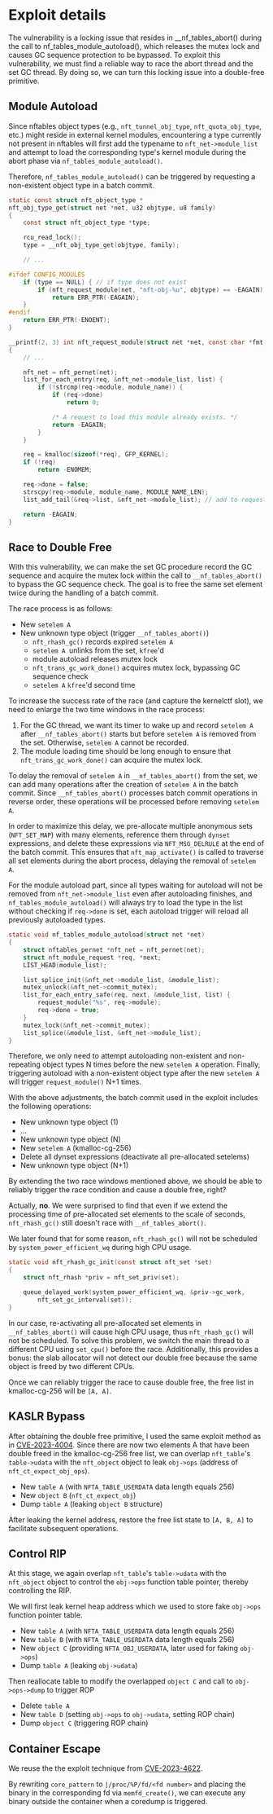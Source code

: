 # Exploit details
The vulnerability is a locking issue that resides in __nf_tables_abort() during the call to nf_tables_module_autoload(), 
which releases the mutex lock and causes GC sequence protection to be bypassed. To exploit this vulnerability, 
we must find a reliable way to race the abort thread and the set GC thread. By doing so, we can turn this locking 
issue into a double-free primitive.

## Module Autoload

Since nftables object types (e.g., `nft_tunnel_obj_type`, `nft_quota_obj_type`, etc.) might reside in external kernel modules, 
encountering a type currently not present in nftables will first add the typename to `nft_net->module_list` and attempt 
to load the corresponding type's kernel module during the abort phase via `nf_tables_module_autoload()`. 

Therefore, `nf_tables_module_autoload()` can be triggered by requesting a non-existent object type in a batch commit.

```c
static const struct nft_object_type *
nft_obj_type_get(struct net *net, u32 objtype, u8 family)
{
    const struct nft_object_type *type;

    rcu_read_lock();
    type = __nft_obj_type_get(objtype, family);

    // ...

#ifdef CONFIG_MODULES
    if (type == NULL) { // if type does not exist
        if (nft_request_module(net, "nft-obj-%u", objtype) == -EAGAIN)
            return ERR_PTR(-EAGAIN);
    }
#endif
    return ERR_PTR(-ENOENT);
}
```

```c
__printf(2, 3) int nft_request_module(struct net *net, const char *fmt, ...)
{
    // ...

    nft_net = nft_pernet(net);
    list_for_each_entry(req, &nft_net->module_list, list) {
        if (!strcmp(req->module, module_name)) {
            if (req->done)
                return 0;

            /* A request to load this module already exists. */
            return -EAGAIN;
        }
    }

    req = kmalloc(sizeof(*req), GFP_KERNEL);
    if (!req)
        return -ENOMEM;

    req->done = false;
    strscpy(req->module, module_name, MODULE_NAME_LEN);
    list_add_tail(&req->list, &nft_net->module_list); // add to request list

    return -EAGAIN;
}
```

## Race to Double Free

With this vulnerability, we can make the set GC procedure record the GC sequence and acquire the mutex lock 
within the call to  `__nf_tables_abort()` to bypass the GC sequence check. The goal is to free 
the same set element twice during the handling of a batch commit.

The race process is as follows:
- New `setelem A`
- New unknown type object (trigger `__nf_tables_abort()`)
    - `nft_rhash_gc()` records expired `setelem A`
    - `setelem A `unlinks from the set, `kfree`'d
    - module autoload releases mutex lock
    - `nft_trans_gc_work_done()` acquires mutex lock, bypassing GC sequence check
    - `setelem A` `kfree`'d second time

To increase the success rate of the race (and capture the kernelctf slot), we need to enlarge the two time windows in the race process:
1. For the GC thread, we want its timer to wake up and record `setelem A` after `__nf_tables_abort()` starts but before `setelem A` is removed from the set. Otherwise, `setelem A` cannot be recorded.
2. The module loading time should be long enough to ensure that `nft_trans_gc_work_done()` can acquire the mutex lock.

To delay the removal of `setelem A` in `__nf_tables_abort()` from the set, we can add many operations after the creation of 
`setelem A` in the batch commit. Since `__nf_tables_abort()` processes batch commit operations in reverse order, 
these operations will be processed before removing `setelem A`. 

In order to maximize this delay, we pre-allocate multiple anonymous sets (`NFT_SET_MAP`) with many elements, 
reference them through `dynset` expressions, and delete these expressions via `NFT_MSG_DELRULE` at the end of the batch commit. 
This ensures that `nft_map_activate()` is called to traverse all set elements during the abort process, delaying the removal of `setelem A`.

For the module autoload part, since all types waiting for autoload will not be removed from `nft_net->module_list` 
even after autoloading finishes, and `nf_tables_module_autoload()` will always try to load the type in the list without 
checking if `req->done` is set, each autoload trigger will reload all previously autoloaded types.

```c
static void nf_tables_module_autoload(struct net *net)
{
    struct nftables_pernet *nft_net = nft_pernet(net);
    struct nft_module_request *req, *next;
    LIST_HEAD(module_list);

    list_splice_init(&nft_net->module_list, &module_list);
    mutex_unlock(&nft_net->commit_mutex);
    list_for_each_entry_safe(req, next, &module_list, list) {
        request_module("%s", req->module);
        req->done = true;
    }
    mutex_lock(&nft_net->commit_mutex);
    list_splice(&module_list, &nft_net->module_list);
}
```

Therefore, we only need to attempt autoloading non-existent and non-repeating object types N times before 
the new `setelem A` operation. Finally, triggering autoload with a non-existent object type after the new `setelem A` will trigger `request_module()` N+1 times.

With the above adjustments, the batch commit used in the exploit includes the following operations:
- New unknown type object (1)
- ...
- New unknown type object (N)
- New `setelem A` (kmalloc-cg-256)
- Delete all dynset expressions (deactivate all pre-allocated setelems)
- New unknown type object (N+1)

By extending the two race windows mentioned above, we should be able to reliably trigger the race condition and cause a double free, right? 

Actually, **no**. We were surprised to find that even if we extend the processing time of pre-allocated set elements to the scale of seconds, 
`nft_rhash_gc()` still doesn't race with `__nf_tables_abort()`.

We later found that for some reason, `nft_rhash_gc()` will not be scheduled by `system_power_efficient_wq` during high CPU usage.

```c
static void nft_rhash_gc_init(const struct nft_set *set)
{
    struct nft_rhash *priv = nft_set_priv(set);

    queue_delayed_work(system_power_efficient_wq, &priv->gc_work,
        nft_set_gc_interval(set));
}
```

In our case, re-activating all pre-allocated set elements 
in `__nf_tables_abort()` will cause high CPU usage, thus `nft_rhash_gc()` will not be scheduled.
To solve this problem, we switch the main thread to a different CPU using `set_cpu()` before the race. 
Additionally, this provides a bonus: the slab allocator will not detect our double free because the same object is freed by two different CPUs.

Once we can reliably trigger the race to cause double free, the free list in kmalloc-cg-256 will be `[A, A]`.

## KASLR Bypass

After obtaining the double free primitive, I used the same exploit method as in [CVE-2023-4004](https://github.com/google/security-research/blob/master/pocs/linux/kernelctf/CVE-2023-4004_lts_cos_mitigation/docs/exploit.md). 
Since there are now two elements A that have been double freed in the kmalloc-cg-256 free list, we can overlap `nft_table`'s `table->udata` with the `nft_object` object to leak `obj->ops` (address of `nft_ct_expect_obj_ops`).
- New `table A` (with `NFTA_TABLE_USERDATA` data length equals 256)
- New `object B` (`nft_ct_expect_obj`)
- Dump `table A` (leaking `object B` structure)

After leaking the kernel address, restore the free list state to `[A, B, A]` to facilitate subsequent operations.

## Control RIP

At this stage, we again overlap `nft_table`'s `table->udata` with the `nft_object` object to control the `obj->ops` function table pointer, thereby controlling the RIP.

We will first leak kernel heap address which we used to store fake `obj->ops` function pointer table.
- New `table A` (with `NFTA_TABLE_USERDATA` data length equals 256)
- New `table B` (with `NFTA_TABLE_USERDATA` data length equals 256)
- New `object C` (providing `NFTA_OBJ_USERDATA`, later used for faking `obj->ops`)
- Dump `table A` (leaking `obj->udata`)

Then reallocate table to modify the overlapped `object C` and call to `obj->ops->dump` to trigger ROP
- Delete `table A`
- New `table D` (setting `obj->ops` to `obj->udata`, setting ROP chain)
- Dump `object C` (triggering ROP chain)

## Container Escape

We reuse the the exploit technique from [CVE-2023-4622](https://github.com/google/security-research/blob/master/pocs/linux/kernelctf/CVE-2023-4622_lts/docs/exploit.md#achieve-container-escape). 

By rewriting `core_pattern` to `|/proc/%P/fd/<fd number>` and placing the binary in the corresponding fd via `memfd_create()`, 
we can execute any binary outside the container when a coredump is triggered.
